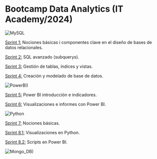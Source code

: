 # **Bootcamp Data Analytics  (IT Academy/2024)**
![MySQL](https://github.com/JaviDoria/Data_Analytics/assets/160622695/9d8643ef-618b-44ea-b762-77b4bd0a2352)

[Sprint 1:](https://github.com/JaviDoria/Data_Analytics/tree/main/SPRINT1)
Nociones básicas i componentes clave en el diseño de bases de datos relacionales.  

[Sprint 2:](https://github.com/JaviDoria/Data_Analytics/tree/main/SPRINT2)
SQL avanzado (subquerys).  

[Sprint 3:](https://github.com/JaviDoria/Data_Analytics/tree/main/SPRINT3)
Gestión de tablas, índices y vistas.  

[Sprint 4:](https://github.com/JaviDoria/Data_Analytics/tree/main/SPRINT4)
Creación y modelado de base de datos.  

![PowerBI)](https://github.com/JaviDoria/Data_Analytics/assets/160622695/3488d201-f808-4915-a4ab-ceb1c1436bcb)

[Sprint 5:](https://github.com/JaviDoria/Data_Analytics/tree/main/SPRINT5)
Power BI introducción e indicadores.  

[Sprint 6:](https://github.com/JaviDoria/Data_Analytics/tree/main/SPRINT6)
Visualizaciones e informes con Power BI.  

![Python](https://github.com/JaviDoria/Data_Analytics/assets/160622695/80eaeac3-cb75-49ad-9f94-07cc94e75ed3)


[Sprint 7:](https://github.com/JaviDoria/Data_Analytics/tree/main/SPRINT7)
Nociones básicas.  

[Sprint 8.1:](https://github.com/JaviDoria/Data_Analytics/tree/main/SPRINT8.1)
Visualizaciones en Python.  

[Sprint 8.2:](https://github.com/JaviDoria/Data_Analytics/tree/main/SPRINT8.2)
Scripts en Power BI.  

![Mongo_DB)](https://github.com/JaviDoria/Data_Analytics/assets/160622695/4bba0b09-4f79-4bbd-a45e-8538939e2af7)
